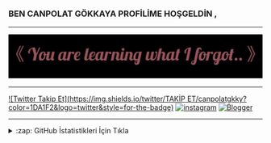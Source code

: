 ### BEN CANPOLAT GÖKKAYA PROFİLİME HOŞGELDİN ,

-------------------------------------------------------------------------------------------------------------------------------------
<img src="https://github.com/coderbycanpolat/coderbycanpolat/blob/main/profil.jpg" width="auto">





-------------------------------------------------------------------------------------------------------------------------------------

[![Twitter Takip Et](https://img.shields.io/twitter/TAKİP ET/canpolatgkky?color=1DA1F2&logo=twitter&style=for-the-badge)](https://twitter.com/intent/follow?original_referer=https%3A%2F%2Fgithub.com%2Fcanpolatgkky&screen_name=canpolatgkky)
[![instagram](https://img.shields.io/badge/-Instagram-C13584?style=flat-quare&labelColor=C13584&logo=instagram&logoColor=white&https://instagram.com/canpolatgkky=https://instagram.com/canpolatgkky)](https://instagram.com/canpolatgkky) 
[![Blogger](https://img.shields.io/badge/-Blogger-FF9800?style=flat-quare&labelColor=FF9800&logo=Blogger&logoColor=white&https://canpolatgkky.blogspot.com=https://canpolatgkky.blogspot.com)](https://canpolatgkky.blogspot.com)


--------------------------------------------------------------------------------------------------------------------------------------


<details>
  <summary>:zap: GitHub İstatistikleri İçin Tıkla</summary>

  <img align="left" alt="coderbycanpolat's GitHub Stats" src="https://github-readme-stats.vercel.app/api?username=coderbycanpolat&show_icons=true&theme=gradient" />

</details>

[website]: https://canpolatgkky.blogspot.com
[twitter]: https://twitter.com/canpolatgkky
[instagram]: https://instagram.com/canpolatgkky
[telegram]: https://t.me/androedit

 
 
 
